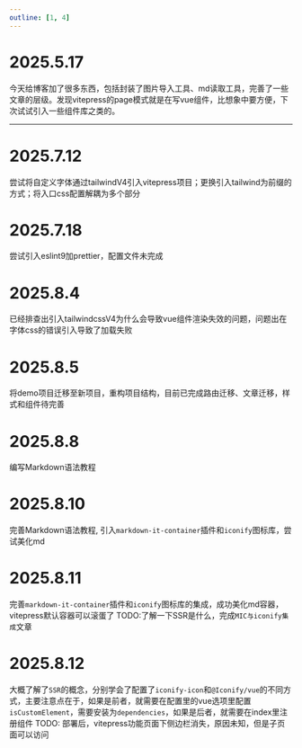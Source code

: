 ```yaml
---
outline: [1, 4]
---
```


# 2025.5.17

今天给博客加了很多东西，包括封装了图片导入工具、md读取工具，完善了一些文章的层级。发现vitepress的page模式就是在写vue组件，比想象中要方便，下次试试引入一些组件库之类的。

---

# 2025.7.12

尝试将自定义字体通过tailwindV4引入vitepress项目；更换引入tailwind为前缀的方式；将入口css配置解耦为多个部分

# 2025.7.18
尝试引入eslint9加prettier，配置文件未完成

# 2025.8.4
已经排查出引入tailwindcssV4为什么会导致vue组件渲染失效的问题，问题出在字体css的错误引入导致了加载失败

# 2025.8.5
将demo项目迁移至新项目，重构项目结构，目前已完成路由迁移、文章迁移，样式和组件待完善

# 2025.8.8
编写Markdown语法教程

# 2025.8.10
完善Markdown语法教程, 引入`markdown-it-container`插件和`iconify`图标库，尝试美化md

# 2025.8.11
完善`markdown-it-container`插件和`iconify`图标库的集成，成功美化md容器，vitepress默认容器可以滚蛋了
TODO:了解一下SSR是什么，完成`MIC与iconify集成`文章

# 2025.8.12
大概了解了`SSR`的概念，分别学会了配置了`iconify-icon`和`@Iconify/vue`的不同方式，主要注意点在于，如果是前者，就需要在配置里的vue选项里配置`isCustomElement`，需要安装为`dependencies`，如果是后者，就需要在index里注册组件
TODO: 部署后，vitepress功能页面下侧边栏消失，原因未知，但是子页面可以访问